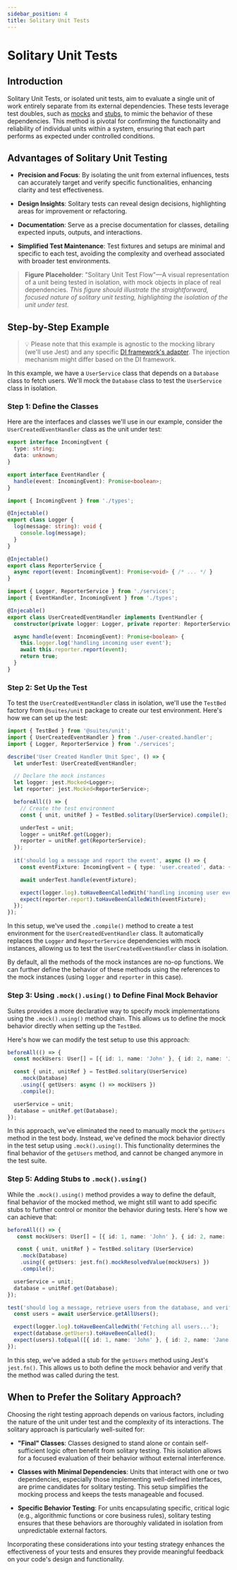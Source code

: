 ```yaml
---
sidebar_position: 4
title: Solitary Unit Tests
---
```


# Solitary Unit Tests

## Introduction

Solitary Unit Tests, or isolated unit tests, aim to evaluate a single unit of work entirely separate from its
external dependencies. These tests leverage test doubles, such as [mocks](/docs/glossary/mock) and
[stubs](/docs/glossary/stub), to mimic the behavior of these dependencies. This method is pivotal for confirming the
functionality and reliability of individual units within a system, ensuring that each part performs as expected under
controlled conditions.

## Advantages of Solitary Unit Testing

- **Precision and Focus**: By isolating the unit from external influences, tests can accurately target and verify
  specific functionalities, enhancing clarity and test effectiveness.

- **Design Insights**: Solitary tests can reveal design decisions, highlighting areas for improvement or refactoring.

- **Documentation**: Serve as a precise documentation for classes, detailing expected inputs, outputs, and interactions.

- **Simplified Test Maintenance**: Test fixtures and setups are minimal and specific to each test, avoiding the
  complexity and overhead associated with broader test environments.

> **Figure Placeholder**: "Solitary Unit Test Flow"—A visual representation of a unit being tested in isolation, with
> mock objects in place of real dependencies. _This figure should illustrate the straightforward, focused nature of
solitary unit testing, highlighting the isolation of the unit under test._

## Step-by-Step Example

> :bulb: Please note that this example is agnostic to the mocking library (we'll use Jest) and any specific [DI framework's
> adapter](docs/developer-guide/adapters). The injection mechanism might differ based on the DI framework.

In this example, we have a `UserService` class that depends on a `Database` class to fetch users. We'll mock
the `Database` class to test the `UserService` class in isolation.

### Step 1: Define the Classes

Here are the interfaces and classes we'll use in our example, consider the `UserCreatedEventHandler` class as the unit
under test:

```typescript title="types.ts"
export interface IncomingEvent {
  type: string;
  data: unknown;
}

export interface EventHandler {
  handle(event: IncomingEvent): Promise<boolean>;
}
```

```typescript title="services.ts"
import { IncomingEvent } from './types';

@Injectable()
export class Logger {
  log(message: string): void {
    console.log(message);
  }
}

@Injectable()
export class ReporterService {
  async report(event: IncomingEvent): Promise<void> { /* ... */ }
}
```

```typescript title="user-created.handler.ts"
import { Logger, ReporterService } from './services';
import { EventHandler, IncomingEvent } from './types';

@Injecable()
export class UserCreatedEventHandler implements EventHandler {
  constructor(private logger: Logger, private reporter: ReporterService) {}

  async handle(event: IncomingEvent): Promise<boolean> {
    this.logger.log('handling incoming user event');
    await this.reporter.report(event);
    return true;
  }
}
```

### Step 2: Set Up the Test

To test the `UserCreatedEventHandler` class in isolation, we'll use the `TestBed` factory from `@suites/unit` package to
create our test environment. Here's how we can set up the test:

```typescript title="user-created.handler.spec.ts" {1,9-10,14} showLineNumbers
import { TestBed } from '@suites/unit';
import { UserCreatedEventHandler } from './user-created.handler';
import { Logger, ReporterService } from './services';

describe('User Created Handler Unit Spec', () => {
  let underTest: UserCreatedEventHandler;

  // Declare the mock instances
  let logger: jest.Mocked<Logger>;
  let reporter: jest.Mocked<ReporterService>;

  beforeAll(() => {
    // Create the test environment
    const { unit, unitRef } = TestBed.solitary(UserService).compile();

    underTest = unit;
    logger = unitRef.get(Logger);
    reporter = unitRef.get(ReporterService);
  });
  
  it('should log a message and report the event', async () => {
    const eventFixture: IncomingEvent = { type: 'user.created', data: { id: 1, name: 'John' } };

    await underTest.handle(eventFixture);

    expect(logger.log).toHaveBeenCalledWith('handling incoming user event');
    expect(reporter.report).toHaveBeenCalledWith(eventFixture);
  });
});
```

In this setup, we've used the `.compile()` method to create a test environment for the `UserCreatedEventHandler`
class. It automatically replaces the `Logger` and `ReporterService` dependencies with mock instances, allowing
us to test the `UserCreatedEventHandler` class in isolation.

By default, all the methods of the mock instances are no-op functions. We can further define the behavior of these
methods using the references to the mock instances (using `logger` and `reporter` in this case).

### Step 3: Using `.mock().using()` to Define Final Mock Behavior

Suites provides a more declarative way to specify mock implementations using the `.mock().using()` method chain.
This allows us to define the mock behavior directly when setting up the `TestBed`.

Here's how we can modify the test setup to use this approach:

```typescript showLineNumbers
beforeAll(() => {
  const mockUsers: User[] = [{ id: 1, name: 'John' }, { id: 2, name: 'Jane' }];

  const { unit, unitRef } = TestBed.solitary(UserService)
    .mock(Database)
    .using({ getUsers: async () => mockUsers })
    .compile();

  userService = unit;
  database = unitRef.get(Database);
});
```

In this approach, we've eliminated the need to manually mock the `getUsers` method in the test body. Instead, we've
defined the mock behavior directly in the test setup using `.mock().using()`. This functionality determines the final
behavior of the `getUsers` method, and cannot be changed anymore in the test suite.

### Step 5: Adding Stubs to `.mock().using()`

While the `.mock().using()` method provides a way to define the default, final behavior of the mocked method, we might
still want to add specific stubs to further control or monitor the behavior during tests.
Here's how we can achieve that:

```typescript
beforeAll(() => {
   const mockUsers: User[] = [{ id: 1, name: 'John' }, { id: 2, name: 'Jane' }];

   const { unit, unitRef } = TestBed.solitary (UserService)
    .mock(Database)
    .using({ getUsers: jest.fn().mockResolvedValue(mockUsers) })
    .compile();

  userService = unit;
  database = unitRef.get(Database);
});

test('should log a message, retrieve users from the database, and verify method call', async () => {
  const users = await userService.getAllUsers();

  expect(logger.log).toHaveBeenCalledWith('Fetching all users...');
  expect(database.getUsers).toHaveBeenCalled();
  expect(users).toEqual([{ id: 1, name: 'John' }, { id: 2, name: 'Jane' }]);
});
```

In this step, we've added a stub for the `getUsers` method using Jest's `jest.fn()`. This allows us to both define the
mock behavior and verify that the method was called during the test.

## When to Prefer the Solitary Approach?

Choosing the right testing approach depends on various factors, including the nature of the unit under test and the
complexity of its interactions. The solitary approach is particularly well-suited for:

- **"Final" Classes**: Classes designed to stand alone or contain self-sufficient logic often benefit from solitary
  testing. This isolation allows for a focused evaluation of their behavior without external interference.

- **Classes with Minimal Dependencies**: Units that interact with one or two dependencies, especially those implementing
  well-defined interfaces, are prime candidates for solitary testing. This setup simplifies the mocking process and
  keeps the tests manageable and focused.

- **Specific Behavior Testing**: For units encapsulating specific, critical logic (e.g., algorithmic functions or core
  business rules), solitary testing ensures that these behaviors are thoroughly validated in isolation from
  unpredictable external factors.

Incorporating these considerations into your testing strategy enhances the effectiveness of your tests and ensures they
provide meaningful feedback on your code's design and functionality.
